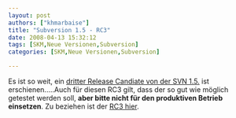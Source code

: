 ```yaml
---
layout: post
authors: ["khmarbaise"]
title: "Subversion 1.5 - RC3"
date: 2008-04-13 15:32:12
tags: [SKM,Neue Versionen,Subversion]
categories: [SKM,Neue Versionen,Subversion]

---
```

Es ist so weit, ein [dritter Release Candiate von der SVN 1.5.](http://subversion.tigris.org/servlets/ReadMsg?list=dev&msgNo=137211 "dritter Release Candiate von der SVN 1.5.") 
ist erschienen.....Auch für diesen RC3 gilt, dass der so gut wie möglich getestet werden soll, **aber bitte nicht für den produktiven Betrieb einsetzen**.
Zu beziehen ist der [RC3 hier](http://orac.ece.utexas.edu/pub/svn/1.5.0-rc3/ "RC3 hier").
